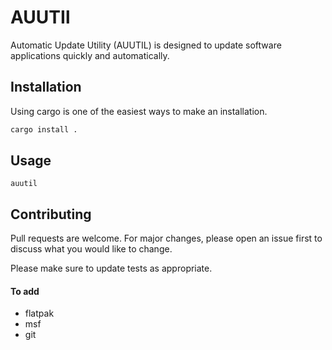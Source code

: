 # AUUTIl

Automatic Update Utility (AUUTIL) is designed to update software applications quickly and automatically.

## Installation

Using cargo is one of the easiest ways to make an installation.

```bash
cargo install .

```

## Usage

`auutil`


## Contributing
Pull requests are welcome. For major changes, please open an issue first to discuss what you would like to change.

Please make sure to update tests as appropriate.

#### To add

- flatpak
- msf
- git
